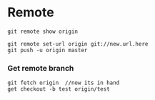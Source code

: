 # Remote

    git remote show origin

    git remote set-url origin git://new.url.here
    git push -u origin master


### Get remote branch

	git fetch origin  //now its in hand
	get checkout -b test origin/test



